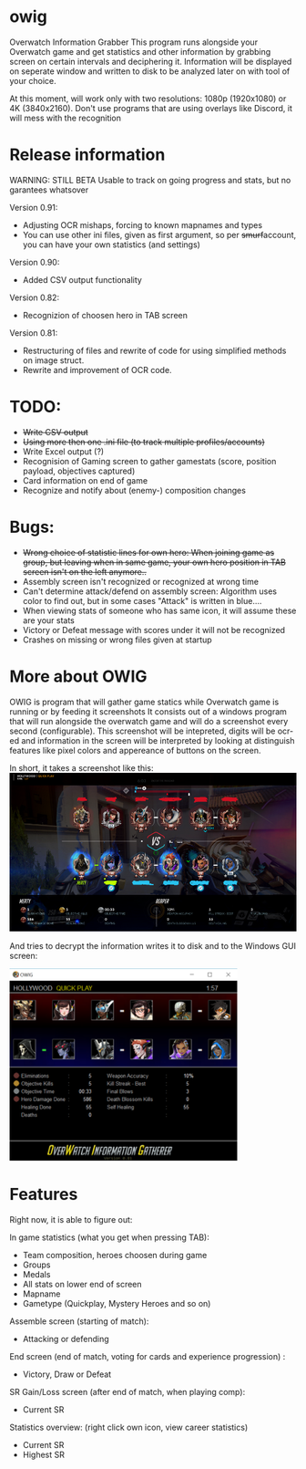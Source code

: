 # owig
Overwatch Information Grabber
This program runs alongside your Overwatch game and get statistics and other information by grabbing screen on certain intervals and deciphering it.
Information will be displayed on seperate window and written to disk to be analyzed later on with tool of your choice.

At this moment, will work only with two resolutions: 1080p (1920x1080) or 4K (3840x2160). 
Don't use programs that are using overlays like Discord, it will mess with the recognition

# Release information
WARNING: STILL BETA Usable to track on going progress and stats, but no garantees whatsover

Version 0.91: 
- Adjusting OCR mishaps, forcing to known mapnames and types
- You can use other ini files, given as first argument, so per ~~smurf~~account, you can have your own statistics (and settings)

Version 0.90: 
- Added CSV output functionality

Version 0.82: 
- Recognizion of choosen hero in TAB screen

Version 0.81: 
- Restructuring of files and rewrite of code for using simplified methods on image struct. 
- Rewrite and improvement of OCR code.  

# TODO:
* ~~Write CSV output~~
* ~~Using more then one .ini file (to track multiple profiles/accounts)~~
* Write Excel output (?)
* Recognision of Gaming screen to gather gamestats (score, position payload, objectives captured)
* Card information on end of game
* Recognize and notify about (enemy-) composition changes


# Bugs:
* ~~Wrong choice of statistic lines for own hero: When joining game as group, but leaving when in same game, your own hero position in TAB screen isn't on the left anymore..~~
* Assembly screen isn't recognized or recognized at wrong time
* Can't determine attack/defend on assembly screen: Algorithm uses color to find out, but in some cases "Attack" is written in blue....
* When viewing stats of someone who has same icon, it will assume these are your stats
* Victory or Defeat message with scores under it will not be recognized
* Crashes on missing or wrong files given at startup

# More about OWIG
OWIG is program that will gather game statics while Overwatch game is running or by feeding it screenshots
It consists out of a windows program that will run alongside the overwatch game and will do a screenshot every second (configurable). This screenshot will be intepreted, digits will be ocr-ed and information in the screen will be interpreted by looking at distinguish features like pixel colors and appereance of buttons on the screen. 

In short, it takes a screenshot like this:
![Example screenshot](https://raw.githubusercontent.com/mertyGit/owig/master/doc/screenshot_example.png)

And tries to decrypt the information writes it to disk and to the Windows GUI screen: 

<img src="https://raw.githubusercontent.com/mertyGit/owig/master/doc/example.png" width="400">


# Features

Right now, it is able to figure out:

In game statistics (what you get when pressing TAB):
* Team composition, heroes choosen during game
* Groups
* Medals
* All stats on lower end of screen
* Mapname
* Gametype (Quickplay, Mystery Heroes and so on)

Assemble screen (starting of match):
* Attacking or defending

End screen (end of match, voting for cards and experience progression) :
* Victory, Draw or Defeat

SR Gain/Loss screen (after end of match, when playing comp):
* Current SR

Statistics overview: (right click own icon, view career statistics)
* Current SR
* Highest SR
